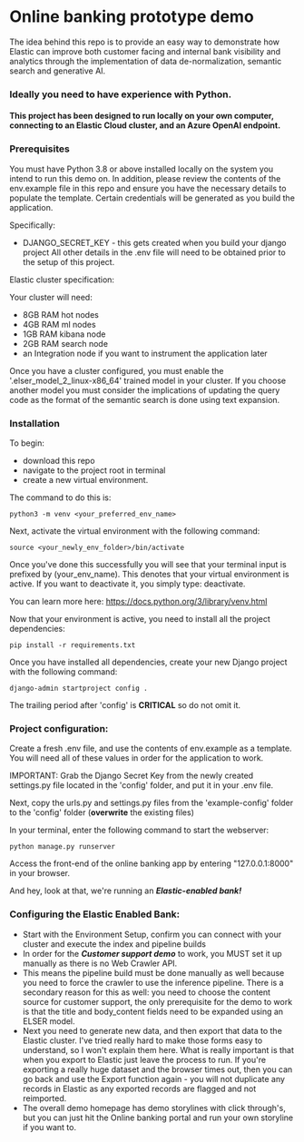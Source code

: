 # Online banking prototype demo
The idea behind this repo is to provide an easy way to demonstrate how Elastic can improve both customer facing and 
internal bank visibility and analytics through the implementation of data de-normalization, semantic search and generative AI.

### Ideally you need to have experience with Python. 
#### This project has been designed to run locally on your own computer, connecting to an Elastic Cloud cluster, and an Azure OpenAI endpoint.

### Prerequisites
You must have Python 3.8 or above installed locally on the system you intend to run this demo on. 
In addition, please review the contents of the env.example file in this repo and ensure you have the necessary details to populate the template.
Certain credentials will be generated as you build the application. 

Specifically:

- DJANGO_SECRET_KEY - this gets created when you build your django project
All other details in the .env file will need to be obtained prior to the setup of this project.

Elastic cluster specification:

Your cluster will need: 
- 8GB RAM hot nodes
- 4GB RAM ml nodes
- 1GB RAM kibana node
- 2GB RAM search node
- an Integration node if you want to instrument the application later

Once you have a cluster configured, you must enable the '.elser_model_2_linux-x86_64' trained model in your cluster. If you choose another model you must consider
the implications of updating the query code as the format of the semantic search is done using text expansion.

### Installation
To begin: 
- download this repo
- navigate to the project root in terminal 
- create a new virtual environment.

The command to do this is: 
````
python3 -m venv <your_preferred_env_name>
````

Next, activate the virtual environment with the following command: 
````
source <your_newly_env_folder>/bin/activate
````
Once you've done this successfully you will see that your terminal input is prefixed by
  (your_env_name). This denotes that your virtual environment is active. If you want to 
deactivate it, you simply type: deactivate. 

You can learn more here: https://docs.python.org/3/library/venv.html

Now that your environment is active, you need to install all the project dependencies:
````
pip install -r requirements.txt
````

Once you have installed all dependencies, create your new Django project with the following command:
````
django-admin startproject config .
````
The trailing period after 'config' is **CRITICAL** so do not omit it.

### Project configuration:

Create a fresh .env file, and use the contents of env.example as a template. You will need all of these values in order for the 
application to work. 

IMPORTANT: Grab the Django Secret Key from the newly created settings.py file located in the 'config' folder, and put it in your .env file.

Next, copy the urls.py and settings.py files from the 'example-config' folder to the 'config' folder (**overwrite** the existing files)

In your terminal, enter the following command to start the webserver:
````
python manage.py runserver
````
Access the front-end of the online banking app by entering "127.0.0.1:8000" in your browser. 

And hey, look at that, we're running an ***Elastic-enabled bank!***

### Configuring the Elastic Enabled Bank:

- Start with the Environment Setup, confirm you can connect with your cluster and execute the index and pipeline builds
- In order for the ***Customer support demo*** to work, you MUST set it up manually as there is no Web Crawler API.
- This means the pipeline build must be done manually as well because you need to force the crawler to use the inference pipeline. 
There is a secondary reason for this as well: you need to choose the content source for customer support, the only prerequisite for the 
demo to work is that the title and body_content fields need to be expanded using an ELSER model.
- Next you need to generate new data, and then export that data to the Elastic cluster. I've tried really hard to make those
forms easy to understand, so I won't explain them here. What is really important is that when you export to Elastic 
just leave the process to run. If you're exporting a really huge dataset and the browser times out, then you can go back and
use the Export function again - you will not duplicate any records in Elastic as any exported records are flagged and not reimported. 
- The overall demo homepage has demo storylines with click through's, but you can just hit the Online banking portal and run your own storyline if you want to.
